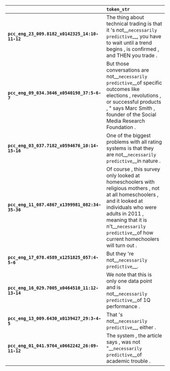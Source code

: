 |                                                 | `token_str`                                                                                                                                                                                                                                                     |
|:------------------------------------------------|:----------------------------------------------------------------------------------------------------------------------------------------------------------------------------------------------------------------------------------------------------------------|
| **`pcc_eng_23_009.8182_x0142325_14:10-11-12`**  | The thing about technical trading is that it 's not__``necessarily predictive``__, you have to wait until a trend begins , is confirmed , and THEN you trade .                                                                                                  |
| **`pcc_eng_09_034.3646_x0540198_37:5-6-7`**     | But those conversations are not__``necessarily predictive``__of specific outcomes like elections , revolutions , or successful products , " says Marc Smith , founder of the Social Media Research Foundation .                                                 |
| **`pcc_eng_03_037.7182_x0594676_10:14-15-16`**  | One of the biggest problems with all rating systems is that they are not__``necessarily predictive``__in nature .                                                                                                                                               |
| **`pcc_eng_11_087.4867_x1399981_082:34-35-36`** | Of course , this survey only looked at homeschoolers with religious mothers , not at all homeschoolers , and it looked at individuals who were adults in 2011 , meaning that it is n't__``necessarily predictive``__of how current homechoolers will turn out . |
| **`pcc_eng_17_078.4589_x1251825_057:4-5-6`**    | But they 're not__``necessarily predictive``__.                                                                                                                                                                                                                 |
| **`pcc_eng_16_029.7005_x0464510_11:12-13-14`**  | We note that this is only one data point and is not__``necessarily predictive``__of 1Q performance .                                                                                                                                                            |
| **`pcc_eng_13_009.6430_x0139427_29:3-4-5`**     | That 's not__``necessarily predictive``__, either .                                                                                                                                                                                                             |
| **`pcc_eng_01_041.9764_x0662242_26:09-11-12`**  | The system , the article says , was not "__``necessarily predictive``__of academic trouble .                                                                                                                                                                    |